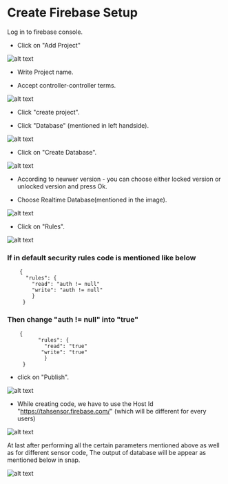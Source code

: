 # Create Firebase Setup
 
 Log in to firebase console.
  
  - Click on "Add Project"
  
  ![alt text](https://github.com/varul29/Raspberry-PI-/blob/master/Add%20project.PNG)
  
  - Write Project name. 
  
  - Accept controller-controller terms.
    
  ![alt text](https://github.com/varul29/Raspberry-PI-/blob/master/Project%20name.PNG)
  
  - Click "create project".
  
  - Click "Database" (mentioned in left handside).
  
  ![alt text](https://github.com/varul29/Raspberry-PI-/blob/master/Database.PNG)
  
  - Click on "Create Database".
  
  ![alt text](https://github.com/varul29/Raspberry-PI-/blob/master/Create%20databse.PNG)
  
  - According to newwer version - you can choose either locked version or unlocked version and press Ok.
  
  - Choose Realtime Database(mentioned in the image).
  
  ![alt text](https://github.com/varul29/Raspberry-PI-/blob/master/Real%20time%20database.PNG)
  
  - Click on "Rules".
  
  ![alt text](https://github.com/varul29/Raspberry-PI-/blob/master/Rules.PNG)
  
  ### If in default security rules code is mentioned like below
      
        {
          "rules": { 
            "read": "auth != null"
            "write": "auth != null"
            }
         }
  ### Then change "auth != null" into "true"
  
        {
              "rules": { 
                "read": "true"
               "write": "true"
                }
         }
         
  - click on "Publish".
  
  ![alt text](https://github.com/varul29/Raspberry-PI-/blob/master/ruels%20change.PNG)
  
  - While creating code, we have to use the Host Id "https://tahsensor.firebase.com/" (which will be different for every users)
  
  ![alt text](https://github.com/varul29/Raspberry-PI-/blob/master/hostid.PNG)
  
 At last after performing all the certain parameters mentioned above as well as for different sensor code, 
 The output of database will be appear as mentioned below in snap.
 
  ![alt text](https://github.com/varul29/Raspberry-PI-/blob/master/Sample%20Data.PNG)
 
 
 
      



